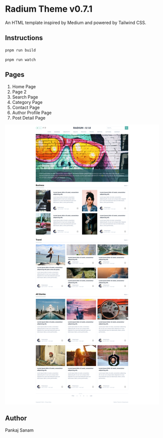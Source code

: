 # Radium Theme v0.7.1

An HTML template inspired by Medium and powered by Tailwind CSS.

## Instructions

`pnpm run build`

`pnpm run watch`

## Pages

1. Home Page
2. Page 2
3. Search Page
4. Category Page
5. Contact Page
6. Author Profile Page
7. Post Detail Page

![alt text][radium]

[radium]: /src/images/radium.png "Radium Theme"

## Author
Pankaj Sanam
